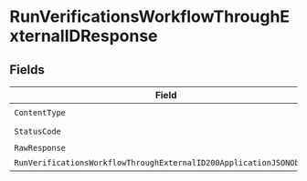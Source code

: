 # RunVerificationsWorkflowThroughExternalIDResponse


## Fields

| Field                                                                                                                                                  | Type                                                                                                                                                   | Required                                                                                                                                               | Description                                                                                                                                            |
| ------------------------------------------------------------------------------------------------------------------------------------------------------ | ------------------------------------------------------------------------------------------------------------------------------------------------------ | ------------------------------------------------------------------------------------------------------------------------------------------------------ | ------------------------------------------------------------------------------------------------------------------------------------------------------ |
| `ContentType`                                                                                                                                          | *string*                                                                                                                                               | :heavy_check_mark:                                                                                                                                     | N/A                                                                                                                                                    |
| `StatusCode`                                                                                                                                           | *int*                                                                                                                                                  | :heavy_check_mark:                                                                                                                                     | N/A                                                                                                                                                    |
| `RawResponse`                                                                                                                                          | [*http.Response](https://pkg.go.dev/net/http#Response)                                                                                                 | :heavy_minus_sign:                                                                                                                                     | N/A                                                                                                                                                    |
| `RunVerificationsWorkflowThroughExternalID200ApplicationJSONObject`                                                                                    | [*RunVerificationsWorkflowThroughExternalID200ApplicationJSON](../../models/operations/runverificationsworkflowthroughexternalid200applicationjson.md) | :heavy_minus_sign:                                                                                                                                     | OK                                                                                                                                                     |